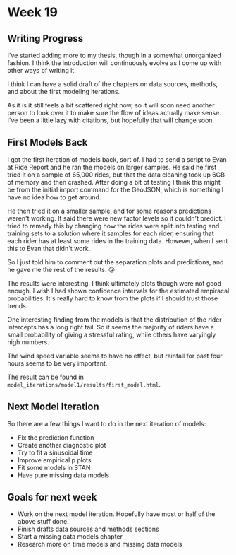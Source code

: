 # Week 19

## Writing Progress

I've started adding more to my thesis, though in a somewhat unorganized fashion.
I think the introduction will continuously evolve as I come up with other ways
of writing it. 

I think I can have a solid draft of the chapters on data sources, methods, and
about the first modeling iterations.

As it is it still feels a bit scattered right now, so it will soon need another
person to look over it to make sure the flow of ideas actually make sense. I've
been a little lazy with citations, but hopefully that will change soon.

## First Models Back

I got the first iteration of models back, sort of. I had to send a script to Evan
at Ride Report and he ran the models on larger samples. He said he first tried it
on a sample of 65,000 rides, but that the data cleaning took up 6GB of memory
and then crashed. After doing a bit of testing I think this might be from the
initial import command for the GeoJSON, which is something I have no idea how
to get around.

He then tried it on a smaller sample, and for some reasons predictions weren't
working. It said there were new factor levels so it couldn't predict. I tried
to remedy this by changing how the rides were split into testing and training
sets to a solution where it samples for each rider, ensuring that each rider has
at least some rides in the training data. However, when I sent this to Evan that
didn't work.

So I just told him to comment out the separation plots and predictions, and he
gave me the rest of the results. :cry:

The results were interesting. I think ultimately plots though were not good
enough. I wish I had shown confidence intervals for the estimated empiracal 
probabilities. It's really hard to know from the plots if I should trust those
trends.

One interesting finding from the models is that the distribution of the rider
intercepts has a long right tail. So it seems the majority of riders have a
small probability of giving a stressful rating, while others have varyingly high
numbers.

The wind speed variable seems to have no effect, but rainfall for past four 
hours seems to be very important.

The result can be found in `model_iterations/model1/results/first_model.html`.

## Next Model Iteration 

So there are a few things I want to do in the next iteration of models:

* Fix the prediction function
* Create another diagnostic plot
* Try to fit a sinusoidal time
* Improve empirical p plots
* Fit some models in STAN
* Have pure missing data models

## Goals for next week

* Work on the next model iteration. Hopefully have most or half of the above
  stuff done.
* Finish drafts data sources and methods sections
* Start a missing data models chapter
* Research more on time models and missing data models




